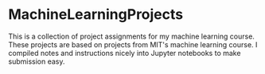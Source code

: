# MachineLearningProjects
This is a collection of project assignments for my machine learning course. These projects are based on projects from MIT's machine learning course. I compiled notes and instructions nicely into Jupyter notebooks to make submission easy.
